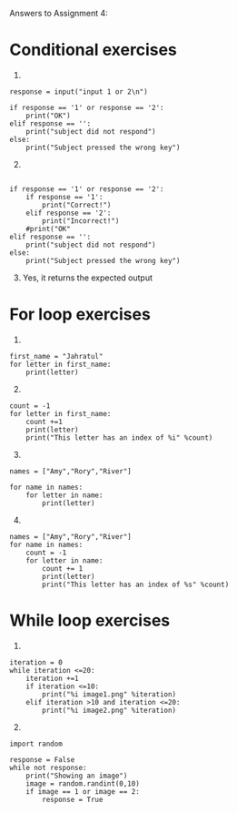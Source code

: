 Answers to Assignment 4: 

# Conditional exercises

1. 
```
response = input("input 1 or 2\n")

if response == '1' or response == '2':
    print("OK")
elif response == '':
    print("subject did not respond")
else:
    print("Subject pressed the wrong key")
```

2. 
```response = input("input 1 or 2\n")

if response == '1' or response == '2':
    if response == '1':
        print("Correct!")
    elif response == '2':
        print("Incorrect!")
    #print("OK"
elif response == '':
    print("subject did not respond")
else:
    print("Subject pressed the wrong key")
```

3. Yes, it returns the expected output 

# For loop exercises

1. 
```
first_name = "Jahratul"
for letter in first_name:
    print(letter)
```
2. 
```first_name = "Jahratul"
count = -1
for letter in first_name:
    count +=1
    print(letter)
    print("This letter has an index of %i" %count)
```
3. 
```
names = ["Amy","Rory","River"]

for name in names:
    for letter in name: 
        print(letter)
```
4. 
```
names = ["Amy","Rory","River"]
for name in names:
    count = -1
    for letter in name: 
        count += 1 
        print(letter)
        print("This letter has an index of %s" %count)
```

# While loop exercises
1. 
```
iteration = 0
while iteration <=20:
    iteration +=1
    if iteration <=10:
        print("%i image1.png" %iteration)
    elif iteration >10 and iteration <=20:
        print("%i image2.png" %iteration)
```
2. 
```
import random 

response = False 
while not response:
    print("Showing an image")
    image = random.randint(0,10)
    if image == 1 or image == 2:
        response = True
```
 
